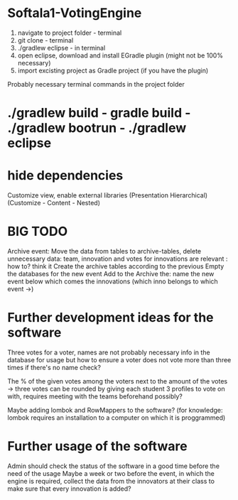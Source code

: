 # Softala1-VotingEngine

1. navigate to project folder - terminal
2. git clone <project> - terminal
3. ./gradlew eclipse - in terminal
4. open eclipse, download and install EGradle plugin (might not be 100% necessary)
4. import excisting project as Gradle project (if you have the plugin)

Probably necessary terminal commands in the project folder
# ./gradlew build - gradle build - ./gradlew bootrun - ./gradlew eclipse

# hide dependencies
Customize view, enable external libraries
(Presentation Hierarchical)
(Customize - Content - Nested)

# BIG TODO
Archive event:
Move the data from tables to archive-tables, delete unnecessary data:
team, innovation and votes for innovations are relevant : how to? think it
Create the archive tables according to the previous
Empty the databases for the new event
Add to the Archive the: name the new event below which comes the innovations 
(which inno belongs to which event ->)

# Further development ideas for the software
Three votes for a voter, names are not probably necessary info in the database for usage
but how to ensure a voter does not vote more than three times if there's no name check?

The % of the given votes among the voters next to the amount of the votes
-> three votes can be rounded by giving each student 3 profiles to vote on with, requires meeting with the teams beforehand possibly?

Maybe adding 
lombok and RowMappers to the software? (for knowledge: lombok requires an installation to 
a computer on which it is proggrammed)

# Further usage of the software
Admin should check the status of the software in a good time before the need of the usage
Maybe a week or two before the event, in which the engine is required, collect the data from
the innovators at their class to make sure that every innovation is added?
